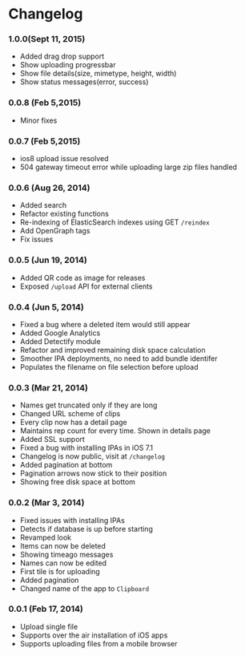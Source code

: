# Changelog

### 1.0.0(Sept 11, 2015)
* Added drag drop support
* Show uploading progressbar
* Show file details(size, mimetype, height, width)
* Show status messages(error, success)

### 0.0.8 (Feb 5,2015)
* Minor fixes

### 0.0.7 (Feb 5,2015)
* ios8 upload issue resolved
* 504 gateway timeout error while uploading large zip files handled

### 0.0.6 (Aug 26, 2014)
* Added search
* Refactor existing functions
* Re-indexing of ElasticSearch indexes using GET `/reindex`
* Add OpenGraph tags
* Fix issues

### 0.0.5 (Jun 19, 2014)
* Added QR code as image for releases
* Exposed `/upload` API for external clients

### 0.0.4 (Jun 5, 2014)
* Fixed a bug where a deleted item would still appear
* Added Google Analytics
* Added Detectify module
* Refactor and improved remaining disk space calculation
* Smoother IPA deployments, no need to add bundle identifer
* Populates the filename on file selection before upload

### 0.0.3 (Mar 21, 2014)
* Names get truncated only if they are long
* Changed URL scheme of clips
* Every clip now has a detail page
* Maintains rep count for every time. Shown in details page
* Added SSL support
* Fixed a bug with installing IPAs in iOS 7.1
* Changelog is now public, visit at `/changelog`
* Added pagination at bottom
* Pagination arrows now stick to their position
* Showing free disk space at bottom

### 0.0.2 (Mar 3, 2014)
* Fixed issues with installing IPAs
* Detects if database is up before starting
* Revamped look
* Items can now be deleted
* Showing timeago messages
* Names can now be edited
* First tile is for uploading
* Added pagination
* Changed name of the app to `Clipboard`

### 0.0.1 (Feb 17, 2014)
* Upload single file
* Supports over the air installation of iOS apps
* Supports uploading files from a mobile browser
